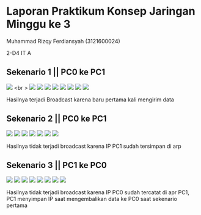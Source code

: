 # Laporan Praktikum Konsep Jaringan Minggu ke 3

Muhammad Rizqy Ferdiansyah (3121600024)

2-D4 IT A

## Sekenario 1 || PC0 ke PC1
![](https://i.postimg.cc/fRLTprDV/Screenshot-2022-09-11-202337.png) <br \>
![](https://i.postimg.cc/rpGVrX9Y/Screenshot-2022-09-11-203217.png)
![](https://i.postimg.cc/CxLXNyYQ/Screenshot-2022-09-11-203508.png)
![](https://i.postimg.cc/GmVKs6pY/Screenshot-2022-09-11-203724.png)
![](https://i.postimg.cc/g2tzyH93/Screenshot-2022-09-11-204003.png)
![](https://i.postimg.cc/9z3TfHbF/Screenshot-2022-09-11-204511.png)
![](https://i.postimg.cc/wTdQHDG5/Screenshot-2022-09-11-204633.png)
![](https://i.postimg.cc/4xPDpf9M/Screenshot-2022-09-11-205013.png)
![](https://i.postimg.cc/Cx8ZK2nz/Screenshot-2022-09-11-205148.png)

Hasilnya terjadi Broadcast karena baru pertama kali mengirim data



## Sekenario 2 || PC0 ke PC1
![](https://i.postimg.cc/Y01WsyN4/Screenshot-2022-09-11-205409.png)
![](https://i.postimg.cc/d0bDcjVG/Screenshot-2022-09-11-205502.png)
![](https://i.postimg.cc/BQrzD8bM/Screenshot-2022-09-11-205656.png)
![](https://i.postimg.cc/G9wjByKD/Screenshot-2022-09-11-205813.png)
![](https://i.postimg.cc/PJ2wHvch/Screenshot-2022-09-11-210058.png)
![](https://i.postimg.cc/CxVg0rGh/Screenshot-2022-09-11-210303.png)
![](https://i.postimg.cc/KztW0xWt/Screenshot-2022-09-11-210506.png)

Hasilnya tidak terjadi broadcast karena IP PC1 sudah tersimpan di arp



## Sekenario 3 || PC1 ke PC0

![](https://i.postimg.cc/bNYyWwhy/Screenshot-2022-09-11-210730.png)
![](https://i.postimg.cc/bNYyWwhy/Screenshot-2022-09-11-210730.png)
![](https://i.postimg.cc/5yCRkv27/Screenshot-2022-09-11-211035.png)
![](https://i.postimg.cc/SN4dpHTN/Screenshot-2022-09-11-211207.png)
![](https://i.postimg.cc/SRkMwbyB/Screenshot-2022-09-11-211317.png)
![](https://i.postimg.cc/7Yb6bZQB/Screenshot-2022-09-11-211423.png)
![](https://i.postimg.cc/13Q3Br3d/Screenshot-2022-09-11-211533.png)
![](https://i.postimg.cc/Ls7dCmVs/Screenshot-2022-09-11-211657.png)

Hasilnya tidak terjadi broadcast karena IP PC0 sudah tercatat di apr PC1, PC1 menyimpan IP saat mengembalikan data ke PC0 saat sekenario pertama
